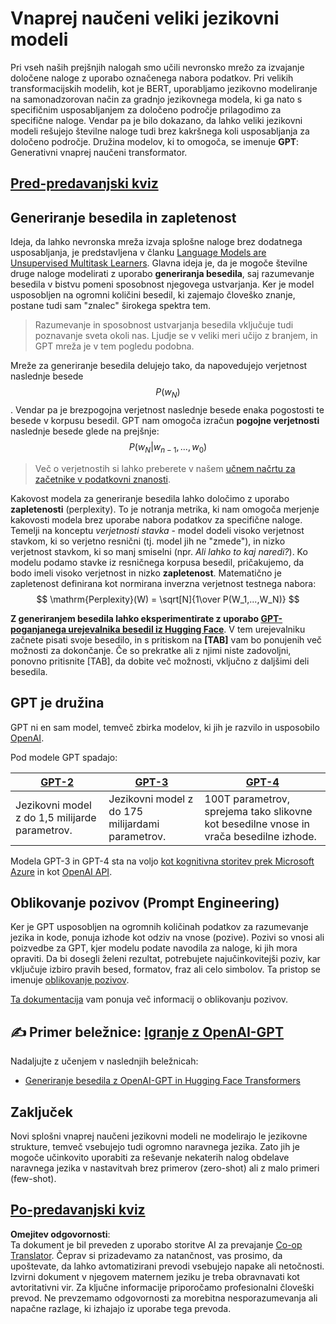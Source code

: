 <!--
CO_OP_TRANSLATOR_METADATA:
{
  "original_hash": "2efbb183384a50f0fc0cde02534d912f",
  "translation_date": "2025-08-25T22:08:53+00:00",
  "source_file": "lessons/5-NLP/20-LangModels/README.md",
  "language_code": "sl"
}
-->
# Vnaprej naučeni veliki jezikovni modeli

Pri vseh naših prejšnjih nalogah smo učili nevronsko mrežo za izvajanje določene naloge z uporabo označenega nabora podatkov. Pri velikih transformacijskih modelih, kot je BERT, uporabljamo jezikovno modeliranje na samonadzorovan način za gradnjo jezikovnega modela, ki ga nato s specifičnim usposabljanjem za določeno področje prilagodimo za specifične naloge. Vendar pa je bilo dokazano, da lahko veliki jezikovni modeli rešujejo številne naloge tudi brez kakršnega koli usposabljanja za določeno področje. Družina modelov, ki to omogoča, se imenuje **GPT**: Generativni vnaprej naučeni transformator.

## [Pred-predavanjski kviz](https://ff-quizzes.netlify.app/en/ai/quiz/39)

## Generiranje besedila in zapletenost

Ideja, da lahko nevronska mreža izvaja splošne naloge brez dodatnega usposabljanja, je predstavljena v članku [Language Models are Unsupervised Multitask Learners](https://cdn.openai.com/better-language-models/language_models_are_unsupervised_multitask_learners.pdf). Glavna ideja je, da je mogoče številne druge naloge modelirati z uporabo **generiranja besedila**, saj razumevanje besedila v bistvu pomeni sposobnost njegovega ustvarjanja. Ker je model usposobljen na ogromni količini besedil, ki zajemajo človeško znanje, postane tudi sam "znalec" širokega spektra tem.

> Razumevanje in sposobnost ustvarjanja besedila vključuje tudi poznavanje sveta okoli nas. Ljudje se v veliki meri učijo z branjem, in GPT mreža je v tem pogledu podobna.

Mreže za generiranje besedila delujejo tako, da napovedujejo verjetnost naslednje besede $$P(w_N)$$. Vendar pa je brezpogojna verjetnost naslednje besede enaka pogostosti te besede v korpusu besedil. GPT nam omogoča izračun **pogojne verjetnosti** naslednje besede glede na prejšnje: $$P(w_N | w_{n-1}, ..., w_0)$$

> Več o verjetnostih si lahko preberete v našem [učnem načrtu za začetnike v podatkovni znanosti](https://github.com/microsoft/Data-Science-For-Beginners/tree/main/1-Introduction/04-stats-and-probability).

Kakovost modela za generiranje besedila lahko določimo z uporabo **zapletenosti** (perplexity). To je notranja metrika, ki nam omogoča merjenje kakovosti modela brez uporabe nabora podatkov za specifične naloge. Temelji na konceptu *verjetnosti stavka* - model dodeli visoko verjetnost stavkom, ki so verjetno resnični (tj. model jih ne "zmede"), in nizko verjetnost stavkom, ki so manj smiselni (npr. *Ali lahko to kaj naredi?*). Ko modelu podamo stavke iz resničnega korpusa besedil, pričakujemo, da bodo imeli visoko verjetnost in nizko **zapletenost**. Matematično je zapletenost definirana kot normirana inverzna verjetnost testnega nabora:
$$
\mathrm{Perplexity}(W) = \sqrt[N]{1\over P(W_1,...,W_N)}
$$ 

**Z generiranjem besedila lahko eksperimentirate z uporabo [GPT-poganjanega urejevalnika besedil iz Hugging Face](https://transformer.huggingface.co/doc/gpt2-large)**. V tem urejevalniku začnete pisati svoje besedilo, in s pritiskom na **[TAB]** vam bo ponujenih več možnosti za dokončanje. Če so prekratke ali z njimi niste zadovoljni, ponovno pritisnite [TAB], da dobite več možnosti, vključno z daljšimi deli besedila.

## GPT je družina

GPT ni en sam model, temveč zbirka modelov, ki jih je razvilo in usposobilo [OpenAI](https://openai.com). 

Pod modele GPT spadajo:

| [GPT-2](https://huggingface.co/docs/transformers/model_doc/gpt2#openai-gpt2) | [GPT-3](https://openai.com/research/language-models-are-few-shot-learners) | [GPT-4](https://openai.com/gpt-4) |
| -- | -- | -- |
| Jezikovni model z do 1,5 milijarde parametrov. | Jezikovni model z do 175 milijardami parametrov. | 100T parametrov, sprejema tako slikovne kot besedilne vnose in vrača besedilne izhode. |

Modela GPT-3 in GPT-4 sta na voljo [kot kognitivna storitev prek Microsoft Azure](https://azure.microsoft.com/en-us/services/cognitive-services/openai-service/#overview?WT.mc_id=academic-77998-cacaste) in kot [OpenAI API](https://openai.com/api/).

## Oblikovanje pozivov (Prompt Engineering)

Ker je GPT usposobljen na ogromnih količinah podatkov za razumevanje jezika in kode, ponuja izhode kot odziv na vnose (pozive). Pozivi so vnosi ali poizvedbe za GPT, kjer modelu podate navodila za naloge, ki jih mora opraviti. Da bi dosegli želeni rezultat, potrebujete najučinkovitejši poziv, kar vključuje izbiro pravih besed, formatov, fraz ali celo simbolov. Ta pristop se imenuje [oblikovanje pozivov](https://learn.microsoft.com/en-us/shows/ai-show/the-basics-of-prompt-engineering-with-azure-openai-service?WT.mc_id=academic-77998-bethanycheum).

[Ta dokumentacija](https://learn.microsoft.com/en-us/semantic-kernel/prompt-engineering/?WT.mc_id=academic-77998-bethanycheum) vam ponuja več informacij o oblikovanju pozivov.

## ✍️ Primer beležnice: [Igranje z OpenAI-GPT](../../../../../lessons/5-NLP/20-LangModels/GPT-PyTorch.ipynb)

Nadaljujte z učenjem v naslednjih beležnicah:

* [Generiranje besedila z OpenAI-GPT in Hugging Face Transformers](../../../../../lessons/5-NLP/20-LangModels/GPT-PyTorch.ipynb)

## Zaključek

Novi splošni vnaprej naučeni jezikovni modeli ne modelirajo le jezikovne strukture, temveč vsebujejo tudi ogromno naravnega jezika. Zato jih je mogoče učinkovito uporabiti za reševanje nekaterih nalog obdelave naravnega jezika v nastavitvah brez primerov (zero-shot) ali z malo primeri (few-shot).

## [Po-predavanjski kviz](https://ff-quizzes.netlify.app/en/ai/quiz/40)

**Omejitev odgovornosti**:  
Ta dokument je bil preveden z uporabo storitve AI za prevajanje [Co-op Translator](https://github.com/Azure/co-op-translator). Čeprav si prizadevamo za natančnost, vas prosimo, da upoštevate, da lahko avtomatizirani prevodi vsebujejo napake ali netočnosti. Izvirni dokument v njegovem maternem jeziku je treba obravnavati kot avtoritativni vir. Za ključne informacije priporočamo profesionalni človeški prevod. Ne prevzemamo odgovornosti za morebitna nesporazumevanja ali napačne razlage, ki izhajajo iz uporabe tega prevoda.
